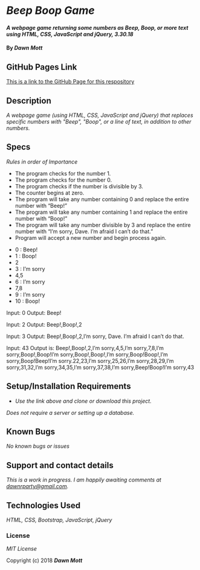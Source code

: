 # _Beep Boop Game_

#### _A webpage game returning some numbers as Beep, Boop, or more text using HTML, CSS, JavaScript and jQuery, 3.30.18_

#### By _**Dawn Mott**_

## GitHub Pages Link
[This is a link to the GitHub Page for this respository](https://dawnabelle.github.io/BeepBoop/)

## Description

_A webpage game (using HTML, CSS, JavaScript and jQuery) that replaces specific numbers with "Beep", "Boop", or a line of text, in addition to other numbers._

## Specs
_Rules in order of Importance_

* The program checks for the number 1.
* The program checks for the number 0.
* The program checks if the number is divisible by 3.
* The counter begins at zero.
* The program will take any number containing 0 and replace the entire number with “Beep!”
* The program will take any number containing 1 and replace the entire number with “Boop!”
* The program will take any number divisible by 3 and replace the entire number with “I’m sorry, Dave. I’m afraid I can’t do that.”
* Program will accept a new number and begin process again.

-   0 : Beep!
-   1 : Boop!
-   2
-   3 : I’m sorry
-   4,5
-   6 : I’m sorry
-   7,8
-   9 : I’m sorry
-   10 : Boop!

Input: 0
Output: Beep!

Input: 2
Output: Beep!,Boop!,2

Input: 3
Output: Beep!,Boop!,2,I’m sorry, Dave. I’m afraid I can’t do that.

Input: 43
Output is:
Beep!,Boop!,2,I’m sorry,4,5,I’m sorry,7,8,I’m sorry,Boop!,Boop!I’m sorry,Boop!,Boop!,I’m sorry,Boop!Boop!,I’m sorry,Boop!Beep!I’m sorry.22,23,I’m sorry,25,26,I’m sorry,28,29,I’m sorry,31,32,I’m sorry,34,35,I’m sorry,37,38,I’m sorry,Beep!Boop!I’m sorry,43

## Setup/Installation Requirements

* _Use the link above and clone or download this project._

_Does not require a server or setting up a database._

## Known Bugs

_No known bugs or issues_

## Support and contact details

_This is a work in progress. I am happily awaiting comments at dawnrparty@gmail.com._

## Technologies Used

_HTML, CSS, Bootstrap, JavaScript, jQuery_

### License

*MIT License*

Copyright (c) 2018 **_Dawn Mott_**
